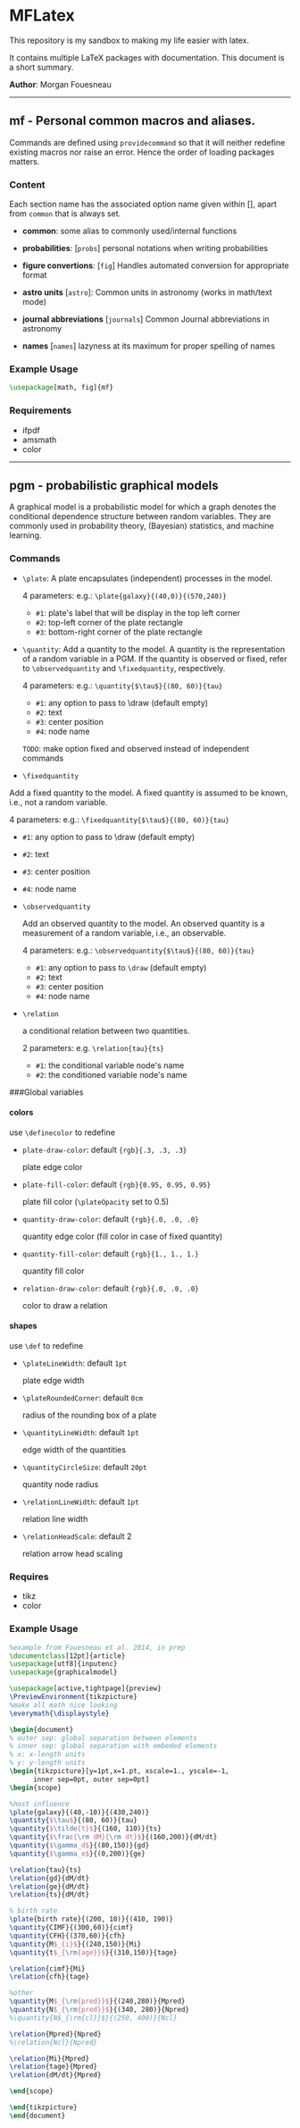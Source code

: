 
# MFLatex

This repository is my sandbox to making my life easier with latex. 

It contains multiple LaTeX packages with documentation. This document is a short summary.

**Author**: Morgan Fouesneau


-------------

## mf - Personal common macros and aliases.

Commands are defined using `providecommand` so that it will neither 
redefine existing macros nor raise an error. Hence the order of loading
packages matters.


### Content

Each section name has the associated option name given within [], apart from `common` that is always set.

* **common**:
some alias to commonly used/internal functions 

* **probabilities**:  [`probs`]
personal notations when writing probabilities

* **figure convertions**: [`fig`]
Handles automated conversion for appropriate format

* **astro units**  [`astro`]:
Common units in astronomy (works in math/text mode)

* **journal abbreviations** [`journals`]
Common Journal abbreviations in astronomy

* **names** [`names`]
lazyness at its maximum for proper spelling of names



### Example Usage


```latex
\usepackage[math, fig]{mf}
```

### Requirements
* ifpdf
* amsmath
* color


-------------
## pgm - probabilistic graphical models

A graphical model is a probabilistic model for which a graph denotes the
conditional dependence structure between random variables. They are commonly
used in probability theory, (Bayesian) statistics, and machine learning.

### Commands

* `\plate`: A plate encapsulates (independent) processes in the model.

   4 parameters: e.g.: `\plate{galaxy}{(40,0)}{(570,240)}`
    * `#1`: plate's label that will be display in the top left corner 
    * `#2`: top-left corner of the plate rectangle
    * `#3`: bottom-right corner of the plate rectangle


* `\quantity`: Add a quantity to the model. A quantity is the representation of a random variable in a PGM. If the quantity is observed or fixed, refer to `\observedquantity` and `\fixedquantity`, respectively.

   4 parameters: e.g.: `\quantity{$\tau$}{(80, 60)}{tau}`
    * `#1`: any option to pass to \draw (default empty)
    * `#2`: text
    * `#3`: center position
    * `#4`: node name
    
  `TODO`: make option fixed and observed instead of independent commands

*  `\fixedquantity`

  Add a fixed quantity to the model. A fixed quantity is assumed to be known, i.e., not a random variable.

  4 parameters: e.g.: `\fixedquantity{$\tau$}{(80, 60)}{tau}`
  * `#1`: any option to pass to \draw (default empty)
  * `#2`: text
  * `#3`: center position
  * `#4`: node name


* `\observedquantity`

  Add an observed quantity to the model. An observed quantity is a measurement of a random variable, i.e., an observable.

  4 parameters: e.g.: `\observedquantity{$\tau$}{(80, 60)}{tau}`
  * `#1`: any option to pass to `\draw` (default empty)
  * `#2`: text
  * `#3`: center position
  * `#4`: node name


* `\relation`

  a conditional relation between two quantities.

  2 parameters: e.g. `\relation{tau}{ts}`
  * `#1`: the conditional variable node's name 
  * `#2`: the conditioned variable node's name


###Global variables


#### colors 
use `\definecolor` to redefine


* `plate-draw-color`: default `{rgb}{.3, .3, .3}`
    
   plate edge color


* `plate-fill-color`: default `{rgb}{0.95, 0.95, 0.95}`

   plate fill color (`\plateOpacity` set to 0.5)


* `quantity-draw-color`: default `{rgb}{.0, .0, .0}`

   quantity edge color (fill color in case of fixed quantity)


* `quantity-fill-color`: default `{rgb}{1., 1., 1.}`

   quantity fill color


* `relation-draw-color`: default `{rgb}{.0, .0, .0}`

   color to draw a relation


#### shapes
use `\def` to redefine

* `\plateLineWidth`: default `1pt`

  plate edge width


* `\plateRoundedCorner`: default `0cm`

  radius of the rounding box of a plate 


* `\quantityLineWidth`: default `1pt`

  edge width of the quantities


* `\quantityCircleSize`: default `20pt`

  quantity node radius


* `\relationLineWidth`: default `1pt`
  
  relation line width


* `\relationHeadScale`: default 2
  
  relation arrow head scaling


### Requires

* tikz
* color

### Example Usage

```latex
%example from Fouesneau et al. 2014, in prep
\documentclass[12pt]{article}
\usepackage[utf8]{inputenc}
\usepackage{graphicalmodel}

\usepackage[active,tightpage]{preview}
\PreviewEnvironment{tikzpicture}
%make all math nice looking
\everymath{\displaystyle}

\begin{document}
% outer sep: global separation between elements
% inner sep: global separation with embeded elements
% x: x-length units
% y: y-length units
\begin{tikzpicture}[y=1pt,x=1.pt, xscale=1., yscale=-1, 
      inner sep=0pt, outer sep=0pt]
\begin{scope}

%host influence
\plate{galaxy}{(40,-10)}{(430,240)}
\quantity{$\tau$}{(80, 60)}{tau}
\quantity{$\tilde{t}$}{(160, 110)}{ts}
\quantity{$\frac{\rm dM}{\rm dt}$}{(160,200)}{dM/dt}
\quantity{$\gamma_d$}{(80,150)}{gd}
\quantity{$\gamma_e$}{(0,200)}{ge}

\relation{tau}{ts}
\relation{gd}{dM/dt}
\relation{ge}{dM/dt}
\relation{ts}{dM/dt}

% birth rate
\plate{birth rate}{(200, 10)}{(410, 190)}
\quantity{CIMF}{(300,60)}{cimf}
\quantity{CFH}{(370,60)}{cfh}
\quantity{M$_{i}$}{(240,150)}{Mi}
\quantity{t$_{\rm{age}}$}{(310,150)}{tage}

\relation{cimf}{Mi}
\relation{cfh}{tage}

%other
\quantity{M$_{\rm{pred}}$}{(240,280)}{Mpred}
\quantity{N$_{\rm{pred}}$}{(340, 280)}{Npred}
%\quantity{N$_{\rm{cl}}$}{(250, 400)}{Ncl}

\relation{Mpred}{Npred}
%\relation{Ncl}{Npred}

\relation{Mi}{Mpred}
\relation{tage}{Mpred}
\relation{dM/dt}{Mpred}

\end{scope}

\end{tikzpicture}
\end{document}

```

